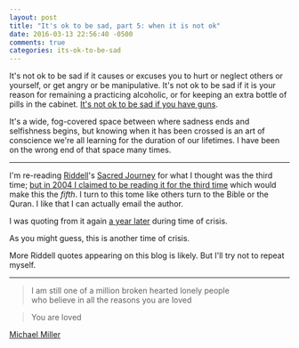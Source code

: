 ```yaml
---
layout: post
title: "It's ok to be sad, part 5: when it is not ok"
date: 2016-03-13 22:56:40 -0500
comments: true
categories: its-ok-to-be-sad
---
```


It's not ok to be sad if it causes or excuses you to hurt or neglect others or yourself, or get angry or be manipulative. It's not ok to be sad if it is your reason for remaining a practicing alcoholic, or for keeping an extra bottle of pills in the cabinet. [It's not ok to be sad if you have guns](https://www.youtube.com/watch?v=lgD9AlxZxNE).

It's a wide, fog-covered space between where sadness ends and selfishness begins, but knowing when it has been crossed is an art of conscience we're all learning for the duration of our lifetimes. I have been on the wrong end of that space many times.

---

I'm re-reading [Riddell](https://en.wikipedia.org/wiki/Mike_Riddell)'s [Sacred Journey](https://books.google.com/books?id=3G2pAwAAQBAJ) for what I thought was the third time; [but in 2004 I claimed to be reading it for the third time](/2004/08/15/Wanting-to-change-the-world-is-not-a-noble-calling-its-a-primal-calling) which would make this the _fifth_. I turn to this tome like others turn to the Bible or the Quran. I like that I can actually email the author.

I was quoting from it again [a year later](/2005/07/11/i-hope-theres-grace-in-this-town) during time of crisis. 

As you might guess, this is another time of crisis.

More Riddell quotes appearing on this blog is likely. But I'll try not to repeat myself.

---

> I am still one of a million broken hearted lonely people  
> who believe in all the reasons you are loved

> You are loved

[Michael Miller](http://michaelmillercrusade.com/music/i-made-you-up/track/million-lonely-people/)
